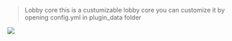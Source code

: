 > Lobby core
this is a custumizable lobby core you can customize it by opening config.yml in plugin_data folder

![](https://candledev.nl/)
